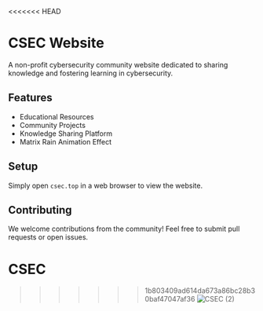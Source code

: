 <<<<<<< HEAD
# CSEC Website

A non-profit cybersecurity community website dedicated to sharing knowledge and fostering learning in cybersecurity.

## Features

- Educational Resources
- Community Projects
- Knowledge Sharing Platform
- Matrix Rain Animation Effect

## Setup

Simply open `csec.top` in a web browser to view the website.

## Contributing

We welcome contributions from the community! Feel free to submit pull requests or open issues.

# CSEC
>>>>>>> 1b803409ad614da673a86bc28b30baf47047af36
![CSEC (2)](https://github.com/user-attachments/assets/88c7cfa8-b626-45bb-8703-8309300e8259)
